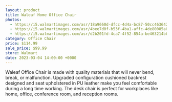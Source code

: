 ```yaml
---
layout: product
title: Waleaf Home Office Chair
photos:
  - https://i5.walmartimages.com/asr/18a9660d-dfcc-4d4a-bc87-50cc4636422f.d160779e0898863dbc8b738026f3c82d.jpeg
  - https://i5.walmartimages.com/asr/4bee7d0f-b53f-4ba1-affc-4de80085a8b2.6b440df9984f94f921ab6452244b7efc.jpeg
  - https://i5.walmartimages.com/asr/d2b201fd-4ca7-4f52-854a-be463214bb8b.2f040199efcad77a6a8d185449f83fae.jpeg
category: Office Chair
price: $114.99
sale_price: $99.99
store: Walmart
date: 2023-03-04 14:00:00 +0000
---
```


Waleaf Office Chair is made with quality materials that will never bend, break, or malfunction. Upgraded configuration cushioned backrest designed and seat upholstered in PU leather make you feel comfortable during a long time working. The desk chair is perfect for workplaces like home, office, conference room, and reception rooms.
